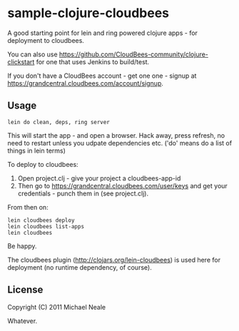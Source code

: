# sample-clojure-cloudbees

A good starting point for lein and ring powered clojure apps - for deployment to cloudbees. 

You can also use https://github.com/CloudBees-community/clojure-clickstart for one that uses Jenkins to build/test.


If you don't have a CloudBees account - get one one - signup at https://grandcentral.cloudbees.com/account/signup.

## Usage

	lein do clean, deps, ring server	

This will start the app - and open a browser. Hack away, press refresh, no need to restart unless you udpate dependencies etc.
('do' means do a list of things in lein terms)

To deploy to cloudbees:

1) Open project.clj - give your project a cloudbees-app-id 
2) Then go to https://grandcentral.cloudbees.com/user/keys and get your credentials - punch them in (see project.clj). 

From then on: 
	
	lein cloudbees deploy
	lein cloudbees list-apps
	lein cloudbees

Be happy.


The cloudbees plugin (http://clojars.org/lein-cloudbees) is used here for deployment (no runtime dependency, of course).


## License

Copyright (C) 2011 Michael Neale

Whatever.
